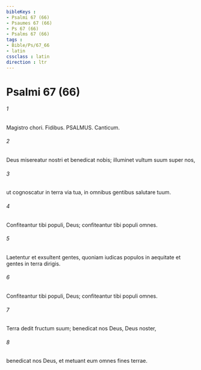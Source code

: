 ```yaml
---
bibleKeys : 
- Psalmi 67 (66)
- Psaumes 67 (66)
- Ps 67 (66)
- Psalms 67 (66)
tags : 
- Bible/Ps/67_66
- latin
cssclass : latin
direction : ltr
---
```


# Psalmi 67 (66)

###### 1
Magistro chori. Fidibus. PSALMUS. Canticum.
###### 2
Deus misereatur nostri et benedicat nobis; illuminet vultum suum super nos,
###### 3
ut cognoscatur in terra via tua, in omnibus gentibus salutare tuum.
###### 4
Confiteantur tibi populi, Deus; confiteantur tibi populi omnes.
###### 5
Laetentur et exsultent gentes, quoniam iudicas populos in aequitate et gentes in terra dirigis.
###### 6
Confiteantur tibi populi, Deus; confiteantur tibi populi omnes.
###### 7
Terra dedit fructum suum; benedicat nos Deus, Deus noster,
###### 8
benedicat nos Deus, et metuant eum omnes fines terrae.
